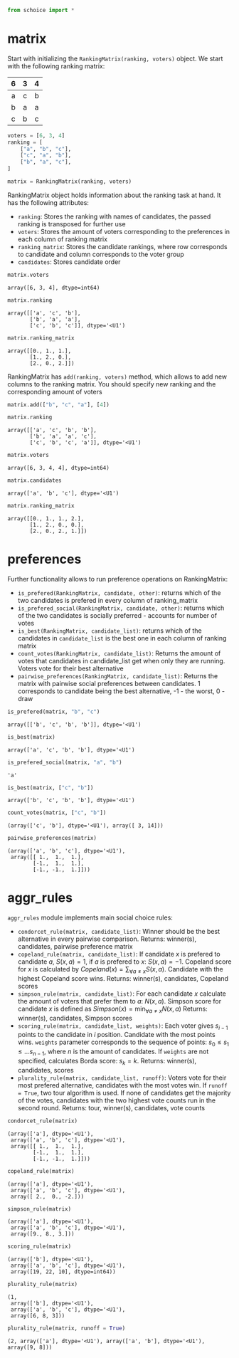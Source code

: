 ```python
from schoice import *
```

# matrix

Start with initializing the `RankingMatrix(ranking, voters)` object. We start with the following ranking matrix:

| 6 | 3 | 4 |
|:-:|:-:|:-:|
| a | c | b |
| b | a | a |
| c | b | c |


```python
voters = [6, 3, 4]
ranking = [
    ["a", "b", "c"],
    ["c", "a", "b"],
    ["b", "a", "c"],
]
```


```python
matrix = RankingMatrix(ranking, voters)
```

RankingMatrix object holds information about the ranking task at hand. It has the following attributes:
* `ranking`: Stores the ranking with names of candidates, the passed ranking is transposed for further use
* `voters`: Stores the amount of voters corresponding to the preferences in each column of ranking matrix 
* `ranking_matrix`: Stores the candidate rankings, where row corresponds to candidate and column corresponds to the voter group
* `candidates`: Stores candidate order 


```python
matrix.voters
```




    array([6, 3, 4], dtype=int64)




```python
matrix.ranking
```




    array([['a', 'c', 'b'],
           ['b', 'a', 'a'],
           ['c', 'b', 'c']], dtype='<U1')




```python
matrix.ranking_matrix
```




    array([[0., 1., 1.],
           [1., 2., 0.],
           [2., 0., 2.]])



RankingMatrix has `add(ranking, voters)` method, which allows to add new columns to the ranking matrix. You should specify new ranking and the corresponding amount of voters


```python
matrix.add(["b", "c", "a"], [4])
```


```python
matrix.ranking
```




    array([['a', 'c', 'b', 'b'],
           ['b', 'a', 'a', 'c'],
           ['c', 'b', 'c', 'a']], dtype='<U1')




```python
matrix.voters
```




    array([6, 3, 4, 4], dtype=int64)




```python
matrix.candidates
```




    array(['a', 'b', 'c'], dtype='<U1')




```python
matrix.ranking_matrix
```




    array([[0., 1., 1., 2.],
           [1., 2., 0., 0.],
           [2., 0., 2., 1.]])



# preferences

Further functionality allows to run preference operations on RankingMatrix:
* `is_prefered(RankingMatrix, candidate, other)`: returns which of the two candidates is prefered in every column of ranking_matrix
* `is_prefered_social(RankingMatrix, candidate, other)`: returns which of the two candidates is socially preferred - accounts for number of votes
* `is_best(RankingMatrix, candidate_list)`: returns which of the candidates in `candidate_list` is the best one in each column of ranking matrix
* `count_votes(RankingMatrix, candidate_list)`: Returns the amount of votes that candidates in candidate_list get when only they are running. Voters vote for their best alternative
* `pairwise_preferences(RankingMatrix, candidate_list)`: Returns the matrix with pairwise social preferences between candidates. 1 corresponds to candidate being the best alternative, -1 - the worst, 0 - draw  


```python
is_prefered(matrix, "b", "c")
```




    array([['b', 'c', 'b', 'b']], dtype='<U1')




```python
is_best(matrix)
```




    array(['a', 'c', 'b', 'b'], dtype='<U1')




```python
is_prefered_social(matrix, "a", "b")
```




    'a'




```python
is_best(matrix, ["c", "b"])
```




    array(['b', 'c', 'b', 'b'], dtype='<U1')




```python
count_votes(matrix, ["c", "b"])
```




    (array(['c', 'b'], dtype='<U1'), array([ 3, 14]))




```python
pairwise_preferences(matrix)
```




    (array(['a', 'b', 'c'], dtype='<U1'),
     array([[ 1.,  1.,  1.],
            [-1.,  1.,  1.],
            [-1., -1.,  1.]]))



# aggr_rules

`aggr_rules` module implements main social choice rules:
* `condorcet_rule(matrix, candidate_list)`: Winner should be the best alternative in every pairwise comparison. Returns: winner(s), candidates, pairwise preference matrix
* `copeland_rule(matrix, candidate_list)`: If candidate $x$ is prefered to candidate $a$, $S(x, a) = 1$, if $a$ is prefered to $x$: $S(x, a) = -1$. Copeland score for $x$ is calculated by $Copeland(x) = \sum_{\forall a \neq x}S(x, a)$. Candidate with the highest Copeland score wins. Returns: winner(s), candidates, Copeland scores
* `simpson_rule(matrix, candidate_list)`: For each candidate $x$ calculate the amount of voters that prefer them to $a$: $N(x, a)$. Simpson score for candidate $x$ is defined as $Simpson(x) = \min_{\forall a \neq x} N(x, a)$ Returns: winner(s), candidates, Simpson scores
* `scoring_rule(matrix, candidate_list, weights)`: Each voter gives $s_{i - 1}$ points to the candidate in $i$ position. Candidate with the most points wins. `weights` parameter corresponds to the sequence of points: $s_0 \leq s_1 \leq \ldots s_{n - 1}$, where $n$ is the amount of candidates. If `weights` are not specified, calculates Borda score: $s_k = k$. Returns: winner(s), candidates, scores
* `plurality_rule(matrix, candidate_list, runoff)`: Voters vote for their most prefered alternative, candidates with the most votes win. If `runoff = True`, two tour algorithm is used. If none of candidates get the majority of the votes, candidates with the two highest vote counts run in the second round. Returns: tour, winner(s), candidates, vote counts


```python
condorcet_rule(matrix)
```




    (array(['a'], dtype='<U1'),
     array(['a', 'b', 'c'], dtype='<U1'),
     array([[ 1.,  1.,  1.],
            [-1.,  1.,  1.],
            [-1., -1.,  1.]]))




```python
copeland_rule(matrix)
```




    (array(['a'], dtype='<U1'),
     array(['a', 'b', 'c'], dtype='<U1'),
     array([ 2.,  0., -2.]))




```python
simpson_rule(matrix)
```




    (array(['a'], dtype='<U1'),
     array(['a', 'b', 'c'], dtype='<U1'),
     array([9., 8., 3.]))




```python
scoring_rule(matrix)
```




    (array(['b'], dtype='<U1'),
     array(['a', 'b', 'c'], dtype='<U1'),
     array([19, 22, 10], dtype=int64))




```python
plurality_rule(matrix)
```




    (1,
     array(['b'], dtype='<U1'),
     array(['a', 'b', 'c'], dtype='<U1'),
     array([6, 8, 3]))




```python
plurality_rule(matrix, runoff = True)
```




    (2, array(['a'], dtype='<U1'), array(['a', 'b'], dtype='<U1'), array([9, 8]))



